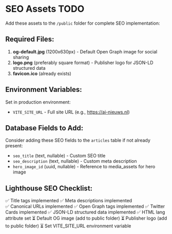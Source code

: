 # SEO Assets TODO

Add these assets to the `/public` folder for complete SEO implementation:

## Required Files:

1. **og-default.jpg** (1200x630px) - Default Open Graph image for social sharing
2. **logo.png** (preferably square format) - Publisher logo for JSON-LD structured data
3. **favicon.ico** (already exists)

## Environment Variables:

Set in production environment:
- `VITE_SITE_URL` - Full site URL (e.g., https://ai-nieuws.nl)

## Database Fields to Add:

Consider adding these SEO fields to the `articles` table if not already present:
- `seo_title` (text, nullable) - Custom SEO title
- `seo_description` (text, nullable) - Custom meta description
- `hero_image_id` (uuid, nullable) - Reference to media_assets for hero image

## Lighthouse SEO Checklist:

✅ Title tags implemented
✅ Meta descriptions implemented  
✅ Canonical URLs implemented
✅ Open Graph tags implemented
✅ Twitter Cards implemented
✅ JSON-LD structured data implemented
✅ HTML lang attribute set
⏳ Default OG image (add to public folder)
⏳ Publisher logo (add to public folder)
⏳ Set VITE_SITE_URL environment variable